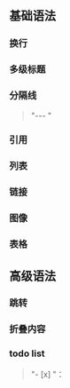 



## 基础语法



### 换行



### 多级标题



### 分隔线

> "--- "



### 引用



### 列表



### 链接



### 图像



### 表格



## 高级语法



### 跳转



### 折叠内容



### todo list

> "- [x] "：